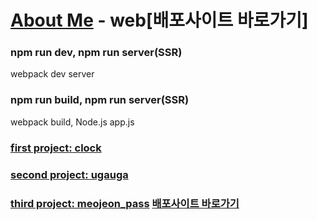 # [About Me](https://port-0-aboutme-9z2ygb26lcbwua9l.gksl2.cloudtype.app/) - web[배포사이트 바로가기]

### npm run dev, npm run server(SSR)

webpack dev server

### npm run build, npm run server(SSR)

webpack build, Node.js app.js


### [first project: clock](https://github.com/jeonhyoungmin/project-hackathon)
### [second project: ugauga](https://github.com/jeonhyoungmin/Stock_ProjectA)
### [third project: meojeon_pass](https://github.com/jeonhyoungmin/ProjectB) [배포사이트 바로가기](http://43.200.117.50/)
